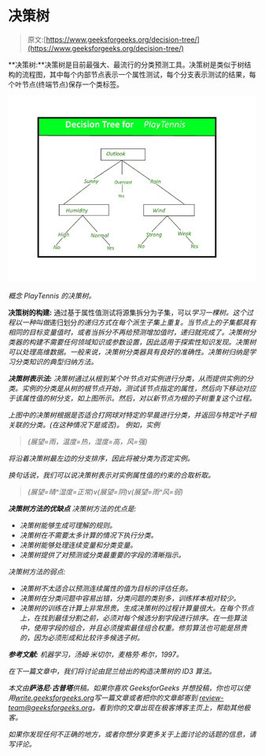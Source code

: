 # 决策树

> 原文:[https://www.geeksforgeeks.org/decision-tree/](https://www.geeksforgeeks.org/decision-tree/)

**决策树:**决策树是目前最强大、最流行的分类预测工具。决策树是类似于树结构的流程图，其中每个内部节点表示一个属性测试，每个分支表示测试的结果，每个叶节点(终端节点)保存一个类标签。

![Decision_Tree (2)](img/42fa51a44ff829622b34dbe7cd4911a4.png)

*概念 PlayTennis 的决策树。*

**决策树的构建:**
通过基于属性值测试将源集拆分为子集，可以*学习一棵树。这个过程以一种叫做*递归划分*的递归方式在每个派生子集上重复。当节点上的子集都具有相同的目标变量值时，或者当拆分不再给预测增加值时，递归就完成了。决策树分类器的构建不需要任何领域知识或参数设置，因此适用于探索性知识发现。决策树可以处理高维数据。一般来说，决策树分类器具有良好的准确性。决策树归纳是学习分类知识的典型归纳方法。*

***决策树表示法:**
决策树通过从根到某个叶节点对实例进行分类，从而提供实例的分类。实例的分类是从树的根节点开始，测试该节点指定的属性，然后向下移动对应于该属性值的树分支，如上图所示。然后，对以新节点为根的子树重复这个过程。*

*上图中的决策树根据是否适合打网球对特定的早晨进行分类，并返回与特定叶子相关联的分类。(在这种情况下是或否)。
例如，实例* 

> *(展望=雨，温度=热，湿度=高，风=强)*

 *将沿着决策树最左边的分支排序，因此将被分类为否定实例。*

*换句话说，我们可以说决策树表示对实例属性值的约束的合取析取。*

> *(展望=晴^湿度=正常)v(展望=阴)v(展望=雨^风=弱)*

***决策树方法的优缺点**
决策树方法的优点是:* 

*   *决策树能够生成可理解的规则。*
*   *决策树在不需要太多计算的情况下执行分类。*
*   *决策树能够处理连续变量和分类变量。*
*   *决策树提供了对预测或分类最重要的字段的清晰指示。*

*决策树方法的弱点:* 

*   *决策树不太适合以预测连续属性的值为目标的评估任务。*
*   *决策树在分类问题中容易出错，分类问题的类别多，训练样本相对较少。*
*   *决策树的训练在计算上非常昂贵。生成决策树的过程计算量很大。在每个节点上，在找到最佳分割之前，必须对每个候选分割字段进行排序。在一些算法中，使用字段的组合，并且必须搜索最佳组合权重。修剪算法也可能是昂贵的，因为必须形成和比较许多候选子树。*

***参考文献:**
机器学习，汤姆·米切尔，麦格劳·希尔，1997。*

*在下一篇文章中，我们将讨论由昆兰给出的构造决策树的 ID3 算法。*

*本文由**萨洛尼·古普塔**供稿。如果你喜欢 GeeksforGeeks 并想投稿，你也可以使用[write.geeksforgeeks.org](https://write.geeksforgeeks.org)写一篇文章或者把你的文章邮寄到 review-team@geeksforgeeks.org。看到你的文章出现在极客博客主页上，帮助其他极客。*

*如果你发现任何不正确的地方，或者你想分享更多关于上面讨论的话题的信息，请写评论。*